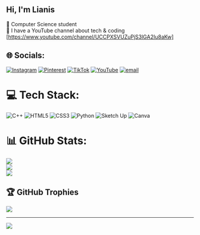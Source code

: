 ## Hi, I'm Lianis 

📖 Computer Science student <br>
💜 I have a YouTube channel about tech & coding [https://www.youtube.com/channel/UCCPXSVUZuPjS3lGA2Iu8aKw]



## 🌐 Socials:
[![Instagram](https://img.shields.io/badge/Instagram-%23E4405F.svg?logo=Instagram&logoColor=white)](https://instagram.com/lianis.exe) [![Pinterest](https://img.shields.io/badge/Pinterest-%23E60023.svg?logo=Pinterest&logoColor=white)](https://pinterest.com/lianisexe) [![TikTok](https://img.shields.io/badge/TikTok-%23000000.svg?logo=TikTok&logoColor=white)](https://tiktok.com/@lianis.exee) [![YouTube](https://img.shields.io/badge/YouTube-%23FF0000.svg?logo=YouTube&logoColor=white)](https://youtube.com/@lianis_exe) [![email](https://img.shields.io/badge/Email-D14836?logo=gmail&logoColor=white)](mailto:lianissr.collab@gmail.com) 

# 💻 Tech Stack:
![C++](https://img.shields.io/badge/c++-%2300599C.svg?style=for-the-badge&logo=c%2B%2B&logoColor=white) ![HTML5](https://img.shields.io/badge/html5-%23E34F26.svg?style=for-the-badge&logo=html5&logoColor=white) ![CSS3](https://img.shields.io/badge/css3-%231572B6.svg?style=for-the-badge&logo=css3&logoColor=white) ![Python](https://img.shields.io/badge/python-3670A0?style=for-the-badge&logo=python&logoColor=ffdd54) ![Sketch Up](https://img.shields.io/badge/SketchUp-005F9E?style=for-the-badge&logo=sketchup&logoColor=white) ![Canva](https://img.shields.io/badge/Canva-%2300C4CC.svg?style=for-the-badge&logo=Canva&logoColor=white)
# 📊 GitHub Stats:
![](https://github-readme-stats.vercel.app/api?username=lianisexe&theme=midnight-purple&hide_border=true&include_all_commits=true&count_private=false)<br/>
![](https://nirzak-streak-stats.vercel.app/?user=lianisexe&theme=midnight-purple&hide_border=true)<br/>
![](https://github-readme-stats.vercel.app/api/top-langs/?username=lianisexe&theme=midnight-purple&hide_border=true&include_all_commits=true&count_private=false&layout=compact)

## 🏆 GitHub Trophies
![](https://github-profile-trophy.vercel.app/?username=lianisexe&theme=midnight-purple&no-frame=false&no-bg=true&margin-w=4)

---
[![](https://visitcount.itsvg.in/api?id=lianisexe&icon=0&color=6)](https://visitcount.itsvg.in)

<!-- Proudly created with GPRM ( https://gprm.itsvg.in ) -->
